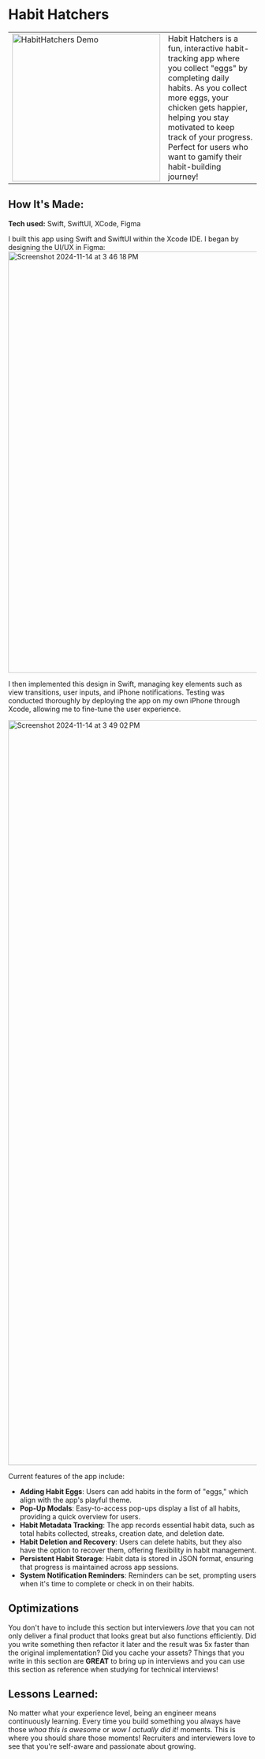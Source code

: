 # Habit Hatchers

<table>
  <tr>
    <td><img src="https://github.com/user-attachments/assets/5b78cca9-cc6b-43bf-a85b-15134ca6eabe" alt="HabitHatchers Demo" width="300"/></td>
    <td>
      Habit Hatchers is a fun, interactive habit-tracking app where you collect "eggs" by completing daily habits. 
      As you collect more eggs, your chicken gets happier, helping you stay motivated to keep track of your progress. 
      Perfect for users who want to gamify their habit-building journey!
    </td>
  </tr>
</table>


## How It's Made:

**Tech used:** Swift, SwiftUI, XCode, Figma

I built this app using Swift and SwiftUI within the Xcode IDE. I began by designing the UI/UX in Figma:
<img width="855" alt="Screenshot 2024-11-14 at 3 46 18 PM" src="https://github.com/user-attachments/assets/f3804a8f-d53f-49ef-87c3-7797b65d95e3">

I then implemented this design in Swift, managing key elements such as view transitions, user inputs, and iPhone notifications. Testing was conducted thoroughly by deploying the app on my own iPhone through Xcode, allowing me to fine-tune the user experience.

<img width="1512" alt="Screenshot 2024-11-14 at 3 49 02 PM" src="https://github.com/user-attachments/assets/01bcd549-3976-493a-9e89-81f7528a8901">


Current features of the app include:

- **Adding Habit Eggs**: Users can add habits in the form of "eggs," which align with the app's playful theme.
- **Pop-Up Modals**: Easy-to-access pop-ups display a list of all habits, providing a quick overview for users.
- **Habit Metadata Tracking**: The app records essential habit data, such as total habits collected, streaks, creation date, and deletion date.
- **Habit Deletion and Recovery**: Users can delete habits, but they also have the option to recover them, offering flexibility in habit management.
- **Persistent Habit Storage**: Habit data is stored in JSON format, ensuring that progress is maintained across app sessions.
- **System Notification Reminders**: Reminders can be set, prompting users when it's time to complete or check in on their habits.



## Optimizations

You don't have to include this section but interviewers *love* that you can not only deliver a final product that looks great but also functions efficiently. Did you write something then refactor it later and the result was 5x faster than the original implementation? Did you cache your assets? Things that you write in this section are **GREAT** to bring up in interviews and you can use this section as reference when studying for technical interviews!

## Lessons Learned:

No matter what your experience level, being an engineer means continuously learning. Every time you build something you always have those *whoa this is awesome* or *wow I actually did it!* moments. This is where you should share those moments! Recruiters and interviewers love to see that you're self-aware and passionate about growing.
